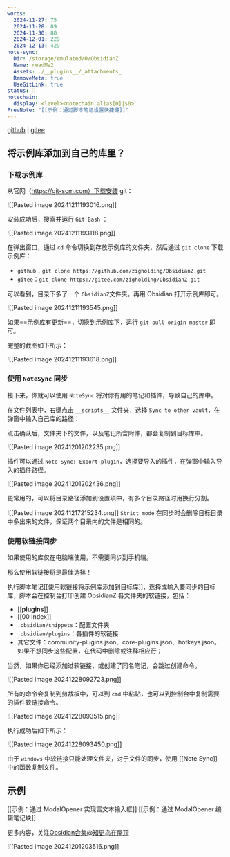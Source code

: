 ```yaml
---
words:
  2024-11-27: 75
  2024-11-28: 89
  2024-11-30: 88
  2024-12-01: 229
  2024-12-13: 429
note-sync:
  Dir: /storage/emulated/0/ObsidianZ
  Name: readMe2
  Assets: ./__plugins__/_attachments_
  RemoveMeta: true
  UseGitLink: true
status: 🌱
notechain:
  display: <level><notechain.alias[0]|$0>
PrevNote: "[[示例：通过脚本笔记设置快捷键]]"
---
```


[github](https://github.com/zigholding/ObsidianZ) | [gitee](https://gitee.com/zigholding/ObsidianZ.git)

## 将示例库添加到自己的库里？

### 下载示例库

从官网（https://git-scm.com）下载安装 git：

![[Pasted image 20241211193016.png]]

安装成功后，搜索并运行 `Git Bash` ：

![[Pasted image 20241211193118.png]]

在弹出窗口，通过 `cd` 命令切换到存放示例库的文件夹，然后通过 `git clone` 下载示例库：
- `github`：`git clone https://github.com/zigholding/ObsidianZ.git`
- `gitee`：`git clone https://gitee.com/zigholding/ObsidianZ.git`

可以看到，目录下多了一个 `ObsidianZ`文件夹。再用 Obsidian 打开示例库即可。

![[Pasted image 20241211193545.png]]

如果==示例库有更新==，切换到示例库下，运行 `git pull origin master` 即可。

完整的截图如下所示：

![[Pasted image 20241211193618.png]]

### 使用 `NoteSync` 同步

接下来，你就可以使用 `NoteSync` 将对你有用的笔记和插件，导致自己的库中。

在文件列表中，右键点击 `__scripts__` 文件夹，选择 `Sync to other vault`，在弹窗中输入自己库的路径：

点击确认后，文件夹下的文件，以及笔记所含附件，都会复制到目标库中。

![[Pasted image 20241201202235.png]]

插件可以通过 `Note Sync: Export plugin`，选择要导入的插件，在弹窗中输入导入的插件路径。

![[Pasted image 20241201202436.png]]

更常用的，可以将目录路径添加到设置项中，有多个目录路径时用换行分割。

![[Pasted image 20241217215234.png]]
`Strict mode` 在同步时会删除目标目录中多出来的文件，保证两个目录内的文件是相同的。

### 使用软链接同步

如果使用的库仅在电脑端使用，不需要同步到手机端。

那么使用软链接将是最佳选择！

执行脚本笔记[[使用软链接将示例库添加到目标库]]，选择或输入要同步的目标库，脚本会在控制台打印创建 ObsidianZ 各文件夹的软链接，包括：
- [[__plugins__]]
- [[00 Index]]
- `.obsidian/snippets`：配置文件夹
- `.obsidian/plugins`：各插件的软链接
- 其它文件：community-plugins.json、core-plugins.json、hotkeys.json。如果不想同步这些配置，在代码中删除或注释相应行；

当然，如果你已经添加过软链接，或创建了同名笔记，会跳过创建命令。

![[Pasted image 20241228092723.png]]

所有的命令会复制到剪裁板中，可以到 `cmd` 中粘贴，也可以到控制台中复制需要的插件软链接命令。

![[Pasted image 20241228093515.png]]

执行成功后如下所示：

![[Pasted image 20241228093450.png]]

由于 `windows` 中软链接只能处理文件夹，对于文件的同步，使用 [[Note Sync]] 中的函数复制文件。


## 示例

[[示例：通过 ModalOpener 实现富文本输入框]]
[[示例：通过 ModalOpener 编辑笔记块]]


更多内容，关注[Obsidian合集@知更鸟在屋顶](https://mp.weixin.qq.com/mp/appmsgalbum?__biz=MzI5MzMxMTU1OQ==&action=getalbum&album_id=3677572515146301446&scene=173&subscene=&sessionid=svr_c2c428d707b&enterid=1732711508&from_msgid=2247488384&from_itemidx=1&count=3&nolastread=1#wechat_redirect)

![[Pasted image 20241201203516.png]]